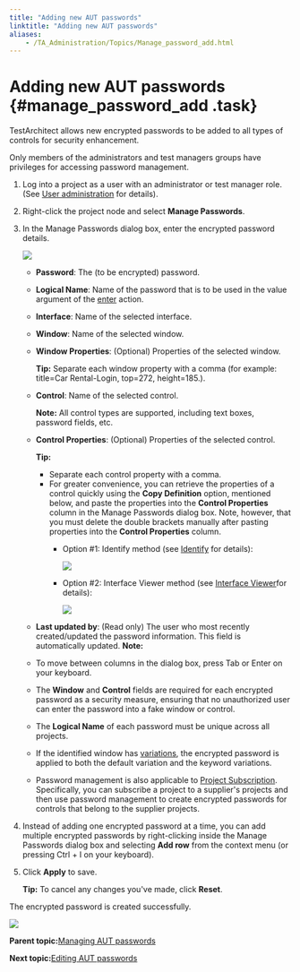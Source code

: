```yaml
--- 
title: "Adding new AUT passwords"
linktitle: "Adding new AUT passwords"
aliases: 
    - /TA_Administration/Topics/Manage_password_add.html
---
```

# Adding new AUT passwords {#manage_password_add .task}

TestArchitect allows new encrypted passwords to be added to all types of controls for security enhancement.

Only members of the administrators and test managers groups have privileges for accessing password management.

1.  Log into a project as a user with an administrator or test manager role. \(See [User administration](User_administration.html) for details\).

2.  Right-click the project node and select **Manage Passwords**.

3.  In the Manage Passwords dialog box, enter the encrypted password details.

    ![](../Images/Manage_password_dialog.png)

    -   **Password**: The \(to be encrypted\) password.
    -   **Logical Name**: Name of the password that is to be used in the value argument of the [enter](../../TA_Automation/Topics/bia_enter.html) action.
    -   **Interface**: Name of the selected interface.
    -   **Window**: Name of the selected window.
    -   **Window Properties**: \(Optional\) Properties of the selected window.

        **Tip:** Separate each window property with a comma \(for example: title=Car Rental-Login, top=272, height=185.\).

    -   **Control**: Name of the selected control.

        **Note:** All control types are supported, including text boxes, password fields, etc.

    -   **Control Properties**: \(Optional\) Properties of the selected control.

        **Tip:**

        -   Separate each control property with a comma.
        -   For greater convenience, you can retrieve the properties of a control quickly using the **Copy Definition** option, mentioned below, and paste the properties into the **Control Properties** column in the Manage Passwords dialog box. Note, however, that you must delete the double brackets manually after pasting properties into the **Control Properties** column.
            -   Option \#1: Identify method \(see [Identify](../../TA_Help/Topics/Interface_def_client_interface_tool_identify.html) for details\):

                ![](../Images/Dynamic_identifiers_identify.png)

            -   Option \#2: Interface Viewer method \(see [Interface Viewer](../../TA_Help/Topics/Interface_def_Viewer_reading.html)for details\):

                ![](../Images/Dynamic_identifiers_viewer.png)

    -   **Last updated by**: \(Read only\) The user who most recently created/updated the password information. This field is automatically updated.
    **Note:**

    -   To move between columns in the dialog box, press Tab or Enter on your keyboard.
    -   The **Window** and **Control** fields are required for each encrypted password as a security measure, ensuring that no unauthorized user can enter the password into a fake window or control.
    -   The **Logical Name** of each password must be unique across all projects.
    -   If the identified window has [variations](../../TA_Help/Topics/Variations.html), the encrypted password is applied to both the default variation and the keyword variations.
    -   Password management is also applicable to [Project Subscription](../../TA_Help/Topics/Project_subscription.html). Specifically, you can subscribe a project to a supplier's projects and then use password management to create encrypted passwords for controls that belong to the supplier projects.
4.  Instead of adding one encrypted password at a time, you can add multiple encrypted passwords by right-clicking inside the Manage Passwords dialog box and selecting **Add row** from the context menu \(or pressing Ctrl + I on your keyboard\).

5.  Click **Apply** to save.

    **Tip:** To cancel any changes you've made, click **Reset**.


The encrypted password is created successfully.

![](../Images/Manage_password_add_result.png)

**Parent topic:**[Managing AUT passwords](../../TA_Administration/Topics/Manage_password.html)

**Next topic:**[Editing AUT passwords](../../TA_Administration/Topics/Manage_password_edit.html)

